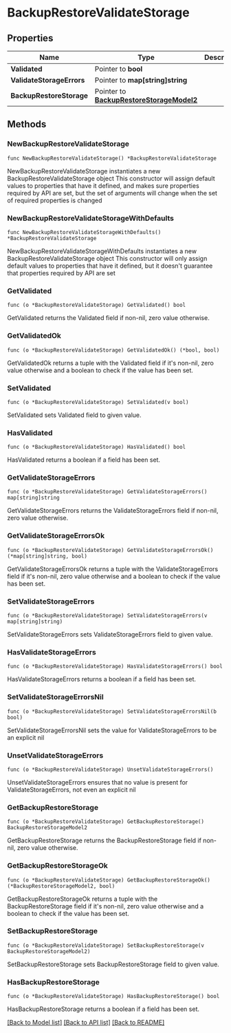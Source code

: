 # BackupRestoreValidateStorage

## Properties

Name | Type | Description | Notes
------------ | ------------- | ------------- | -------------
**Validated** | Pointer to **bool** |  | [optional] 
**ValidateStorageErrors** | Pointer to **map[string]string** |  | [optional] 
**BackupRestoreStorage** | Pointer to [**BackupRestoreStorageModel2**](BackupRestoreStorageModel2.md) |  | [optional] 

## Methods

### NewBackupRestoreValidateStorage

`func NewBackupRestoreValidateStorage() *BackupRestoreValidateStorage`

NewBackupRestoreValidateStorage instantiates a new BackupRestoreValidateStorage object
This constructor will assign default values to properties that have it defined,
and makes sure properties required by API are set, but the set of arguments
will change when the set of required properties is changed

### NewBackupRestoreValidateStorageWithDefaults

`func NewBackupRestoreValidateStorageWithDefaults() *BackupRestoreValidateStorage`

NewBackupRestoreValidateStorageWithDefaults instantiates a new BackupRestoreValidateStorage object
This constructor will only assign default values to properties that have it defined,
but it doesn't guarantee that properties required by API are set

### GetValidated

`func (o *BackupRestoreValidateStorage) GetValidated() bool`

GetValidated returns the Validated field if non-nil, zero value otherwise.

### GetValidatedOk

`func (o *BackupRestoreValidateStorage) GetValidatedOk() (*bool, bool)`

GetValidatedOk returns a tuple with the Validated field if it's non-nil, zero value otherwise
and a boolean to check if the value has been set.

### SetValidated

`func (o *BackupRestoreValidateStorage) SetValidated(v bool)`

SetValidated sets Validated field to given value.

### HasValidated

`func (o *BackupRestoreValidateStorage) HasValidated() bool`

HasValidated returns a boolean if a field has been set.

### GetValidateStorageErrors

`func (o *BackupRestoreValidateStorage) GetValidateStorageErrors() map[string]string`

GetValidateStorageErrors returns the ValidateStorageErrors field if non-nil, zero value otherwise.

### GetValidateStorageErrorsOk

`func (o *BackupRestoreValidateStorage) GetValidateStorageErrorsOk() (*map[string]string, bool)`

GetValidateStorageErrorsOk returns a tuple with the ValidateStorageErrors field if it's non-nil, zero value otherwise
and a boolean to check if the value has been set.

### SetValidateStorageErrors

`func (o *BackupRestoreValidateStorage) SetValidateStorageErrors(v map[string]string)`

SetValidateStorageErrors sets ValidateStorageErrors field to given value.

### HasValidateStorageErrors

`func (o *BackupRestoreValidateStorage) HasValidateStorageErrors() bool`

HasValidateStorageErrors returns a boolean if a field has been set.

### SetValidateStorageErrorsNil

`func (o *BackupRestoreValidateStorage) SetValidateStorageErrorsNil(b bool)`

 SetValidateStorageErrorsNil sets the value for ValidateStorageErrors to be an explicit nil

### UnsetValidateStorageErrors
`func (o *BackupRestoreValidateStorage) UnsetValidateStorageErrors()`

UnsetValidateStorageErrors ensures that no value is present for ValidateStorageErrors, not even an explicit nil
### GetBackupRestoreStorage

`func (o *BackupRestoreValidateStorage) GetBackupRestoreStorage() BackupRestoreStorageModel2`

GetBackupRestoreStorage returns the BackupRestoreStorage field if non-nil, zero value otherwise.

### GetBackupRestoreStorageOk

`func (o *BackupRestoreValidateStorage) GetBackupRestoreStorageOk() (*BackupRestoreStorageModel2, bool)`

GetBackupRestoreStorageOk returns a tuple with the BackupRestoreStorage field if it's non-nil, zero value otherwise
and a boolean to check if the value has been set.

### SetBackupRestoreStorage

`func (o *BackupRestoreValidateStorage) SetBackupRestoreStorage(v BackupRestoreStorageModel2)`

SetBackupRestoreStorage sets BackupRestoreStorage field to given value.

### HasBackupRestoreStorage

`func (o *BackupRestoreValidateStorage) HasBackupRestoreStorage() bool`

HasBackupRestoreStorage returns a boolean if a field has been set.


[[Back to Model list]](../README.md#documentation-for-models) [[Back to API list]](../README.md#documentation-for-api-endpoints) [[Back to README]](../README.md)


